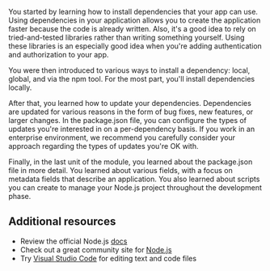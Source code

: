 You started by learning how to install dependencies that your app can use. Using dependencies in your application allows you to create the application faster because the code is already written. Also, it's a good idea to rely on tried-and-tested libraries rather than writing something yourself. Using these libraries is an especially good idea when you're adding authentication and authorization to your app.

You were then introduced to various ways to install a dependency: local, global, and via the npm tool. For the most part, you'll install dependencies locally.

After that, you learned how to update your dependencies. Dependencies are updated for various reasons in the form of bug fixes, new features, or larger changes. In the package.json file, you can configure the types of updates you're interested in on a per-dependency basis. If you work in an enterprise environment, we recommend you carefully consider your approach regarding the types of updates you're OK with.

Finally, in the last unit of the module, you learned about the package.json file in more detail. You learned about various fields, with a focus on metadata fields that describe an application. You also learned about scripts you can create to manage your Node.js project throughout the development phase.

## Additional resources

- Review the official Node.js [docs](https://nodejs.org/en/docs/)
- Check out a great community site for [Node.js](https://nodejs.dev/en/learn)
- Try [Visual Studio Code](https://code.visualstudio.com) for editing text and code files
